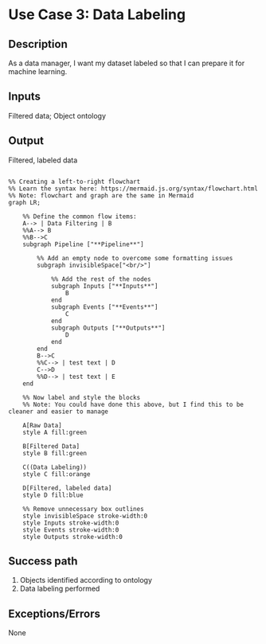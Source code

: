# Use Case 3: Data Labeling

## Description

As a data manager, I want my dataset labeled so that I can prepare it for machine learning.

## Inputs

Filtered data;
Object ontology

## Output

Filtered, labeled data

```mermaid

%% Creating a left-to-right flowchart
%% Learn the syntax here: https://mermaid.js.org/syntax/flowchart.html
%% Note: flowchart and graph are the same in Mermaid
graph LR;

    %% Define the common flow items:
    A--> | Data Filtering | B 
    %%A--> B
    %%B-->C
    subgraph Pipeline ["**Pipeline**"]
        
        %% Add an empty node to overcome some formatting issues
        subgraph invisibleSpace["<br/>"]

            %% Add the rest of the nodes
            subgraph Inputs ["**Inputs**"]
                B 
            end
            subgraph Events ["**Events**"]
                C
            end
            subgraph Outputs ["**Outputs**"]
                D
            end
        end
        B-->C
        %%C--> | test text | D
        C-->D
        %%D--> | test text | E
    end

    %% Now label and style the blocks
    %% Note: You could have done this above, but I find this to be cleaner and easier to manage

    A[Raw Data]
    style A fill:green

    B[Filtered Data]
    style B fill:green

    C((Data Labeling))
    style C fill:orange

    D[Filtered, labeled data]
    style D fill:blue

    %% Remove unnecessary box outlines
    style invisibleSpace stroke-width:0
    style Inputs stroke-width:0
    style Events stroke-width:0
    style Outputs stroke-width:0

```


## Success path

1. Objects identified according to ontology
2. Data labeling performed

## Exceptions/Errors

None